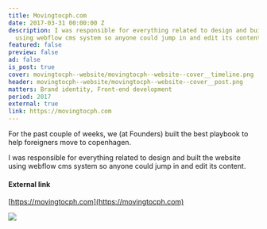 ```yaml
---
title: Movingtocph.com
date: 2017-03-31 00:00:00 Z
description: I was responsible for everything related to design and built the website
  using webflow cms system so anyone could jump in and edit its content.
featured: false
preview: false
ad: false
is_post: true
cover: movingtocph--website/movingtocph--website--cover__timeline.png
header: movingtocph--website/movingtocph--website--cover__post.png
matters: Brand identity, Front-end development
period: 2017
external: true
link: https://movingtocph.com
---
```


For the past couple of weeks, we (at Founders) built the best playbook to help foreigners  move to copenhagen.

I was responsible for everything related to design and built the website using webflow cms system so anyone could jump in and edit its content.

#### External link

[https://movingtocph.com](https://movingtocph.com)

![](../../assets/images/posts/movingtocph--website/movingtocph--website--content--0.png)
